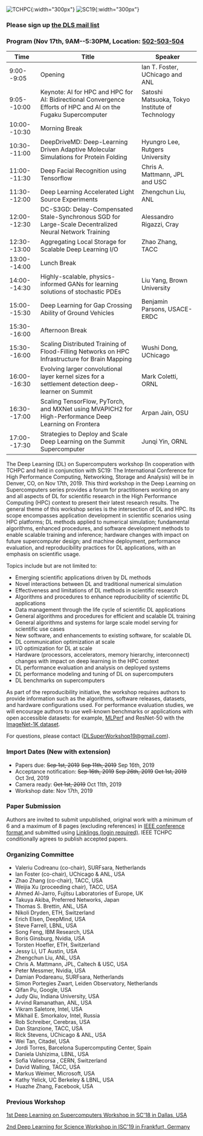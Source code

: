![TCHPC](https://tc.computer.org/tchpc/wp-content/uploads/sites/3/2017/06/tchpc_logo_cmyk.png){:width="300px"}
![SC19](https://sc19.supercomputing.org/app/uploads/2018/11/ogimage_1200.png){:width="300px"}

### Please sign up [the DLS mail list](https://forms.gle/cMEKocLE8vcu2juZ9)

### Program (Nov 17th, 9AM--5:30PM, Location: [502-503-504](https://sc19.supercomputing.org/map/?location=r502-503-504)

| Time | Title | Speaker |
| --- | --- | --- |
| 9:00--9:05 | Opening | Ian T. Foster, UChicago and ANL |
| 9:05--10:00 | Keynote: AI for HPC and HPC for AI: Bidirectional Convergence Efforts of  HPC and AI on the Fugaku Supercomputer | Satoshi Matsuoka, Tokyo Institute of Technology |
| 10:00--10:30 | Morning Break | |
| 10:30--11:00 | DeepDriveMD: Deep-Learning Driven Adaptive Molecular Simulations for Protein Folding |  Hyungro Lee, Rutgers University |
| 11:00--11:30 | Deep Facial Recognition using Tensorflow | Chris A. Mattmann, JPL and USC |
| 11:30--12:00 | Deep Learning Accelerated Light Source Experiments | Zhengchun Liu, ANL |
| 12:00--12:30 | DC-S3GD: Delay-Compensated Stale-Synchronous SGD for Large-Scale Decentralized Neural Network Training |Alessandro Rigazzi, Cray|
| 12:30--13:00 | Aggregating Local Storage for Scalable Deep Learning I/O | Zhao Zhang, TACC |
| 13:00--14:00 | Lunch Break | |
| 14:00--14:30 | Highly-scalable, physics-informed GANs for learning solutions of stochastic PDEs | Liu Yang, Brown University |
| 15:00--15:30 | Deep Learning for Gap Crossing Ability of Ground Vehicles | Benjamin Parsons, USACE-ERDC |
| 15:30--16:00 | Afternoon Break | |
| 15:30--16:00 | Scaling Distributed Training of Flood-Filling Networks on HPC Infrastructure for Brain Mapping | Wushi Dong, UChicago |
| 16:00--16:30 | Evolving larger convolutional layer kernel sizes for a settlement detection deep-learner on Summit | Mark Coletti, ORNL |
| 16:30--17:00 | Scaling TensorFlow, PyTorch, and MXNet using MVAPICH2 for High-Performance Deep Learning on Frontera | Arpan Jain, OSU |
| 17:00--17:30 | Strategies to Deploy and Scale Deep Learning on the Summit Supercomputer | Junqi Yin, ORNL|


The Deep Learning (DL) on Supercomputers workshop (In cooperation with TCHPC and held in conjunction with SC19: The International Conference for High Performance Computing, Networking, Storage and Analysis) will be in Denver, CO, on Nov 17th, 2019. 
This third workshop in the Deep Learning on Supercomputers series provides a forum for practitioners working on any and all aspects of DL for scientific research in the High Performance Computing (HPC) context to present their latest research results. The general theme of this workshop series is the intersection of DL and HPC. Its scope encompasses application development in scientific scenarios using HPC platforms; DL methods applied to numerical simulation; fundamental algorithms, enhanced procedures, and software development methods to enable scalable training and inference; hardware changes with impact on future supercomputer design; and machine deployment, performance evaluation, and reproducibility practices for DL applications, with an emphasis on scientific usage.


Topics include but are not limited to:
- Emerging scientific applications driven by DL methods
- Novel interactions between DL and traditional numerical simulation
- Effectiveness and limitations of DL methods in scientific research
- Algorithms and procedures to enhance reproducibility of scientific DL applications
- Data management through the life cycle of scientific DL applications
- General algorithms and procedures for efficient and scalable DL training
- General algorithms and systems for large scale model serving for scientific use cases
- New software, and enhancements to existing software, for scalable DL
- DL communication optimization at scale
- I/O optimization for DL at scale
- Hardware (processors, accelerators, memory hierarchy, interconnect) changes with impact on deep learning in the HPC context
- DL performance evaluation and analysis on deployed systems
- DL performance modeling and tuning of DL on supercomputers
- DL benchmarks on supercomputers

As part of the reproducibility initiative, the workshop requires authors to provide information such as the algorithms, software releases, datasets, and hardware configurations used. For performance evaluation studies, we will encourage authors to use well-known benchmarks or applications with open accessible datasets: for example, [MLPerf](https://github.com/mlperf/training) and ResNet-50 with the [ImageNet-1K dataset](http://www.image-net.org/archive/stanford/fall11_whole.tar).

For questions, please contact (DLSuperWorkshop19@gmail.com).
<!--- You can use the [editor on GitHub](https://github.com/DLonSC/DLonSC.github.io/edit/master/README.md) to maintain and preview the content for your website in Markdown files. -->

<!--- Whenever you commit to this repository, GitHub Pages will run [Jekyll](https://jekyllrb.com/) to rebuild the pages in your site, from the content in your Markdown files. -->

### Import Dates (New with extension)

- Papers due: ~~Sep 1st, 2019~~ ~~Sep 11th, 2019~~ Sep 16th, 2019
- Acceptance notification: ~~Sep 16th, 2019~~ ~~Sep 26th, 2019~~ ~~Oct 1st, 2019~~ Oct 3rd, 2019
- Camera ready: ~~Oct 1st, 2019~~ Oct 11th, 2019
- Workshop date: Nov 17th, 2019

### Paper Submission

Authors are invited to submit unpublished, original work with a minimum of 6 and a maximum of 8 pages (excluding references) in [IEEE conference format ](https://www.ieee.org/conferences/publishing/templates.html) and submitted using [Linklings (login required)](https://submissions.supercomputing.org/?page=Submit&id=SC19WorkshopDeepLearningonSupercomputersSubmission&site=sc19). IEEE TCHPC conditionally agrees to publish accepted papers.



### Organizing Committee
- Valeriu Codreanu (co-chair), SURFsara, Netherlands
- Ian Foster (co-chair), UChicago & ANL, USA
- Zhao Zhang (co-chair), TACC, USA
- Weijia Xu (proceeding chair), TACC, USA
- Ahmed Al-Jarro, Fujitsu Laboratories of Europe, UK
- Takuya Akiba, Preferred Networks, Japan
- Thomas S. Brettin, ANL, USA
- Nikoli Dryden, ETH, Switzerland
- Erich Elsen, DeepMind, USA
- Steve Farrell, LBNL, USA
- Song Feng, IBM Research, USA
- Boris Ginsburg, Nvidia, USA
- Torsten Hoefler, ETH, Switzerland
- Jessy Li, UT Austin, USA
- Zhengchun Liu, ANL, USA
- Chris A. Mattmann, JPL, Caltech & USC, USA
- Peter Messmer, Nvidia, USA
- Damian Podareanu, SURFsara, Netherlands
- Simon Portegies Zwart, Leiden Observatory, Netherlands 
- Qifan Pu, Google, USA
- Judy Qiu, Indiana University, USA
- Arvind Ramanathan, ANL, USA
- Vikram Saletore, Intel, USA
- Mikhail E. Smorkalov, Intel, Russia
- Rob Schreiber, Cerebras, USA
- Dan Stanzione, TACC, USA
- Rick Stevens, UChicago & ANL, USA
- Wei Tan, Citadel, USA
- Jordi Torres, Barcelona Supercomputing Center, Spain
- Daniela Ushizima, LBNL, USA
- Sofia Vallecorsa , CERN, Switzerland
- David Walling, TACC, USA
- Markus Weimer, Microsoft, USA
- Kathy Yelick, UC Berkeley & LBNL, USA
- Huazhe Zhang, Facebook, USA

### Previous Workshop
[1st Deep Learning on Supercomputers Workshop in SC'18 in Dallas, USA](https://www.tacc.utexas.edu/workshop/2018/deep-learning)

[2nd Deep Learning for Science Workshop in ISC'19 in Frankfurt, Germany](https://dlonsc.github.io/)
